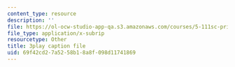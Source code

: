 ```yaml
---
content_type: resource
description: ''
file: https://ol-ocw-studio-app-qa.s3.amazonaws.com/courses/5-111sc-principles-of-chemical-science-fall-2014/69f42cd27a5258b18a8f098d11741869_-Y8pOF1AgUY.vtt
file_type: application/x-subrip
resourcetype: Other
title: 3play caption file
uid: 69f42cd2-7a52-58b1-8a8f-098d11741869
---
```

